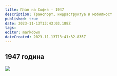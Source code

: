 ```yaml
---
title: План на София - 1947
description: Транспорт, инфраструктуа и мобилност
published: true
date: 2023-11-13T13:43:03.188Z
tags: 
editor: markdown
dateCreated: 2023-11-13T13:41:32.835Z
---
```


## 1947 година

<img src="https://drive.google.com/uc?id=1ZluJVlXAac4WnXpTww4zQiwqv-Ma7eNc">